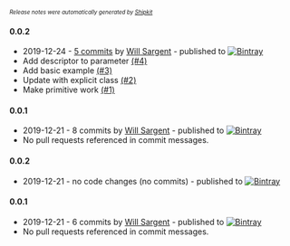 <sup><sup>*Release notes were automatically generated by [Shipkit](http://shipkit.org/)*</sup></sup>

#### 0.0.2
 - 2019-12-24 - [5 commits](https://github.com/tersesystems/jmxbuilder/compare/v0.0.1...v0.0.2) by [Will Sargent](https://github.com/wsargent) - published to [![Bintray](https://img.shields.io/badge/Bintray-0.0.2-green.svg)](https://bintray.com/tersesystems/maven/jmxbuilder/0.0.2)
 - Add descriptor to parameter [(#4)](https://github.com/tersesystems/jmxbuilder/pull/4)
 - Add basic example [(#3)](https://github.com/tersesystems/jmxbuilder/pull/3)
 - Update with explicit class [(#2)](https://github.com/tersesystems/jmxbuilder/pull/2)
 - Make primitive work [(#1)](https://github.com/tersesystems/jmxbuilder/pull/1)

#### 0.0.1
 - 2019-12-21 - 8 commits by [Will Sargent](https://github.com/wsargent) - published to [![Bintray](https://img.shields.io/badge/Bintray-0.0.1-green.svg)](https://bintray.com/tersesystems/maven/jmxbuilder/0.0.1)
 - No pull requests referenced in commit messages.

#### 0.0.2
 - 2019-12-21 - no code changes (no commits) - published to [![Bintray](https://img.shields.io/badge/Bintray-0.0.2-green.svg)](https://bintray.com/shipkit-bootstrap/bootstrap/maven/0.0.2)

#### 0.0.1
 - 2019-12-21 - 6 commits by [Will Sargent](https://github.com/wsargent) - published to [![Bintray](https://img.shields.io/badge/Bintray-0.0.1-green.svg)](https://bintray.com/shipkit-bootstrap/bootstrap/maven/0.0.1)
 - No pull requests referenced in commit messages.

